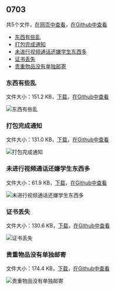 ## 0703

共5个文件，[在网页中查看](https://flyerwg.github.io/bit_move_dorm/0703/)，[在Github中查看](https://github.com/flyerwg/bit_move_dorm/tree/master/0703/)

* [东西有些乱](#东西有些乱)
* [打包完成通知](#打包完成通知)
* [未进行视频通话还嫌学生东西多](#未进行视频通话还嫌学生东西多)
* [证书丢失](#证书丢失)
* [贵重物品没有单独邮寄](#贵重物品没有单独邮寄)

### 东西有些乱

文件大小：151.2 KB，[下载](https://flyerwg.github.io/bit_move_dorm/0703/东西有些乱.jpg)，[在Github中查看](https://github.com/flyerwg/bit_move_dorm/tree/master/0703/东西有些乱.jpg)

![东西有些乱](东西有些乱.jpg)

### 打包完成通知

文件大小：131.0 KB，[下载](https://flyerwg.github.io/bit_move_dorm/0703/打包完成通知.jpg)，[在Github中查看](https://github.com/flyerwg/bit_move_dorm/tree/master/0703/打包完成通知.jpg)

![打包完成通知](打包完成通知.jpg)

### 未进行视频通话还嫌学生东西多

文件大小：61.9 KB，[下载](https://flyerwg.github.io/bit_move_dorm/0703/未进行视频通话还嫌学生东西多.jpg)，[在Github中查看](https://github.com/flyerwg/bit_move_dorm/tree/master/0703/未进行视频通话还嫌学生东西多.jpg)

![未进行视频通话还嫌学生东西多](未进行视频通话还嫌学生东西多.jpg)

### 证书丢失

文件大小：130.6 KB，[下载](https://flyerwg.github.io/bit_move_dorm/0703/证书丢失.jpg)，[在Github中查看](https://github.com/flyerwg/bit_move_dorm/tree/master/0703/证书丢失.jpg)

![证书丢失](证书丢失.jpg)

### 贵重物品没有单独邮寄

文件大小：174.4 KB，[下载](https://flyerwg.github.io/bit_move_dorm/0703/贵重物品没有单独邮寄.jpg)，[在Github中查看](https://github.com/flyerwg/bit_move_dorm/tree/master/0703/贵重物品没有单独邮寄.jpg)

![贵重物品没有单独邮寄](贵重物品没有单独邮寄.jpg)

